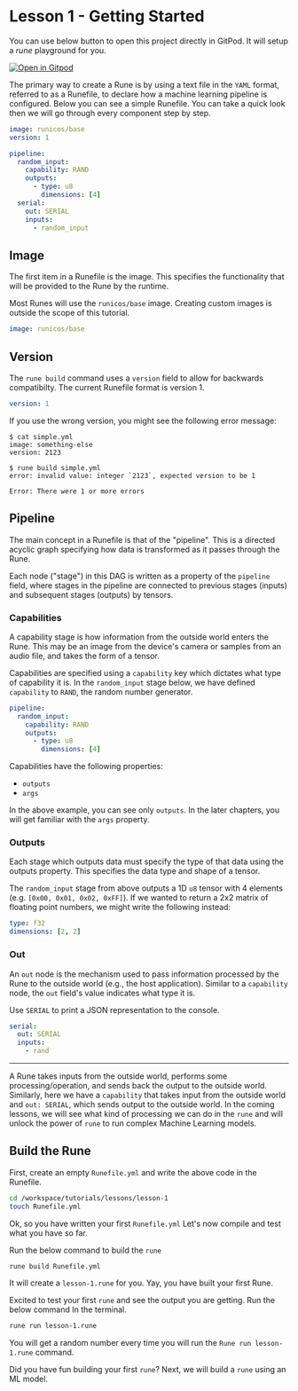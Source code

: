 # Lesson 1 - Getting Started

<!-- 
  - How to pass input to a Rune?
    - capabilities
  - How to read outputs from a Rune?
    - serial

  - Running from the terminal
  - For each concept, show how you would use it from the command-line and any errors you might expect
-->

You can use below button to open this project directly in GitPod. It will setup a _rune_ playground for you.

[![Open in Gitpod](https://gitpod.io/button/open-in-gitpod.svg)](https://gitpod.io/#https://github.com/hotg-ai/tutorials/edit/main/lessons/lesson-1/README.md)

The primary way to create a Rune is by using a text file in the `YAML` format, referred to as a Runefile, to declare how a machine learning pipeline is configured. Below you can see a simple Runefile. You can take a quick look then we will go through every component step by step.

```yaml
image: runicos/base
version: 1

pipeline:
  random_input:
    capability: RAND
    outputs:
      - type: u8
        dimensions: [4]
  serial:
    out: SERIAL
    inputs:
      - random_input
```

## Image

The first item in a Runefile is the image. This specifies the functionality that will be provided to the Rune by the runtime.

Most Runes will use the `runicos/base` image. Creating custom images is outside the scope of this tutorial.

```yaml
image: runicos/base
```

## Version

The `rune build` command uses a `version` field to allow for backwards compatibilty. The current Runefile format is version 1.

```yaml
version: 1
```

If you use the wrong version, you might see the following error message:

```console
$ cat simple.yml 
image: something-else
version: 2123

$ rune build simple.yml 
error: invalid value: integer `2123`, expected version to be 1

Error: There were 1 or more errors
```

## Pipeline

The main concept in a Runefile is that of the "pipeline". This is a directed acyclic graph specifying how data is transformed as it passes through the Rune.

Each node ("stage") in this DAG is written as a property of the `pipeline` field, where stages in the pipeline are connected to previous stages (inputs) and subsequent stages (outputs) by tensors.

### Capabilities

A capability stage is how information from the outside world enters the Rune. This may be an image from the device's camera or samples from an audio file, and takes the form of a tensor. 

Capabilities are specified using a `capability` key which dictates what type of capability it is. In the `random_input` stage below, we have defined `capability` to `RAND`, the random number generator.

```yaml
pipeline:
  random_input:
    capability: RAND
    outputs:
      - type: u8
        dimensions: [4]
```

Capabilities have the following properties:

- `outputs`
- `args`

In the above example, you can see only `outputs`. In the later chapters, you will get familiar with the `args` property.

### Outputs

Each stage which outputs data must specify the type of that data using the outputs property. This specifies the data type and shape of a tensor. 

The `random_input` stage from above outputs a 1D `u8` tensor with 4 elements (e.g. `[0x00, 0x01, 0x02, 0xFF]`). If we wanted to return a 2x2 matrix of floating point numbers, we might write the following instead:

```yaml
type: f32
dimensions: [2, 2]
```

### Out

An `out` node is the mechanism used to pass information processed by the Rune to the outside world (e.g., the host application). Similar to a `capability` node, the `out` field's value indicates what type it is.

Use `SERIAL` to print a JSON representation to the console.

```yaml
serial:
  out: SERIAL
  inputs:
    - rand
```

---

A Rune takes inputs from the outside world, performs some processing/operation, and sends back the output to the outside world. Similarly, here we have a `capability` that takes input from the outside world and `out: SERIAL`, which sends output to the outside world. In the coming lessons, we will see what kind of processing we can do in the `rune` and will unlock the power of `rune` to run complex Machine Learning models.

## Build the Rune

First, create an empty `Runefile.yml` and write the above code in the Runefile.

```bash
cd /workspace/tutorials/lessons/lesson-1
touch Runefile.yml
```

Ok, so you have written your first `Runefile.yml` Let's now compile and test what you have so far. 

Run the below command to build the `rune`

```bash
rune build Runefile.yml
```

It will create a `lesson-1.rune` for you. Yay, you have built your first Rune.

Excited to test your first `rune` and see the output you are getting. Run the below command In the terminal.

```bash
rune run lesson-1.rune
```

You will get a random number every time you will run the `Rune run lesson-1.rune` command. 

Did you have fun building your first `rune`? Next, we will build a `rune` using an ML model.

